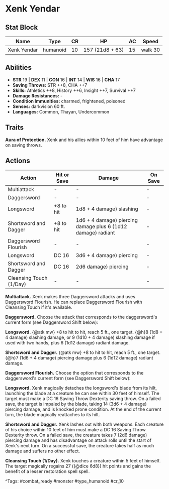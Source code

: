 # Xenk Yendar

## Stat Block

| Name | Type | CR | HP | AC | Speed |
|------|------|----|----|----|-------|
| Xenk Yendar | humanoid | 10 | 157 (21d8 + 63) | 15 | walk 30 |

## Abilities

- **STR** 19 | **DEX** 11 | **CON** 16 | **INT** 14 | **WIS** 16 | **CHA** 17
- **Saving Throws:** STR ++8, CHA ++7  
- **Skills:** Athletics ++8, History ++6, Insight ++7, Survival ++7  
- **Damage Resistances:** -  
- **Condition Immunities:** charmed, frightened, poisoned  
- **Senses:** darkvision 60 ft.  
- **Languages:** Common, Thayan, Undercommon

## Traits

**Aura of Protection.** Xenk and his allies within 10 feet of him have advantage on saving throws.


## Actions

| Action | Hit or Save | Damage | On Save |
|--------|--------------|--------|----------|
| Multiattack | - | - | - |
| Daggersword | - | - | - |
| Longsword | +8 to hit | 1d8 + 4 damage) slashing | - |
| Shortsword and Dagger | +8 to hit | 1d6 + 4 damage) piercing damage plus 6 (1d12 damage) radiant | - |
| Daggersword Flourish | - | - | - |
| Longsword | DC 16 | 3d6 + 4 damage) piercing | - |
| Shortsword and Dagger | DC 16 | 2d6 damage) piercing | - |
| Cleansing Touch (1/Day) | - | - | - |

**Multiattack.** Xenk makes three Daggersword attacks and uses Daggersword Flourish. He can replace Daggersword Flourish with Cleansing Touch if it's available.

**Daggersword.** Choose the attack that corresponds to the daggersword's current form (see Daggersword Shift below):

**Longsword.** {@atk mw} +8 to hit to hit, reach 5 ft., one target. {@h}8 (1d8 + 4 damage) slashing damage, or 9 (1d10 + 4 damage) slashing damage if used with two hands, plus 6 (1d12 damage) radiant damage.

**Shortsword and Dagger.** {@atk mw} +8 to hit to hit, reach 5 ft., one target. {@h}7 (1d6 + 4 damage) piercing damage plus 6 (1d12 damage) radiant damage.

**Daggersword Flourish.** Choose the option that corresponds to the daggersword's current form (see Daggersword Shift below):

**Longsword.** Xenk magically detaches the longsword's blade from its hilt, launching the blade at a creature he can see within 30 feet of himself. The target must make a DC 16 Saving Throw Dexterity saving throw. On a failed save, the target is impaled by the blade, taking 14 (3d6 + 4 damage) piercing damage, and is knocked prone condition. At the end of the current turn, the blade magically reattaches to its hilt.

**Shortsword and Dagger.** Xenk lashes out with both weapons. Each creature of his choice within 10 feet of him must make a DC 16 Saving Throw Dexterity throw. On a failed save, the creature takes 7 (2d6 damage) piercing damage and has disadvantage on attack rolls until the start of Xenk's next turn. On a successful save, the creature takes half as much damage and suffers no other effect.

**Cleansing Touch (1/Day).** Xenk touches a creature within 5 feet of himself. The target magically regains 27 ({@dice 6d8}) hit points and gains the benefit of a lesser restoration spell spell.


^Tags: #combat_ready #monster #type_humanoid #cr_10